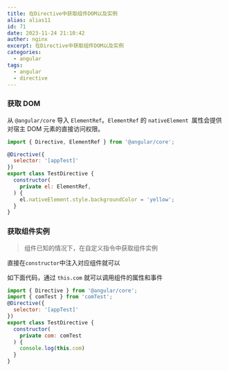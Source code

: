 ```yaml
---
title: 在Directive中获取组件DOM以及实例
alias: alias11
id: 71
date: 2023-11-24 21:10:42
auther: nginx
excerpt: 在Directive中获取组件DOM以及实例
categories:
  - angular
tags:
  - angular
  - directive
---
```


### 获取 DOM

从 `@angular/core` 导入 `ElementRef`。`ElementRef` 的 `nativeElement `属性会提供对宿主 DOM 元素的直接访问权限。

```javascript
import { Directive, ElementRef } from '@angular/core';

@Directive({
  selector: '[appTest]'
})
export class TestDirective {
  constructor(
    private el: ElementRef,
  ) {
    el.nativeElement.style.backgroundColor = 'yellow';
  }
}
```

### 获取组件实例

> 组件已知的情况下，在自定义指令中获取组件实例

直接在`constructor`中注入对应组件就可以

如下面代码，通过 `this.com` 就可以调用组件的属性和事件

```javascript
import { Directive } from '@angular/core';
import { comTest } from 'comTest';
@Directive({
  selector: '[appTest]'
})
export class TestDirective {
  constructor(
    private com: comTest
  ) {
    console.log(this.com)
  }
}

```
